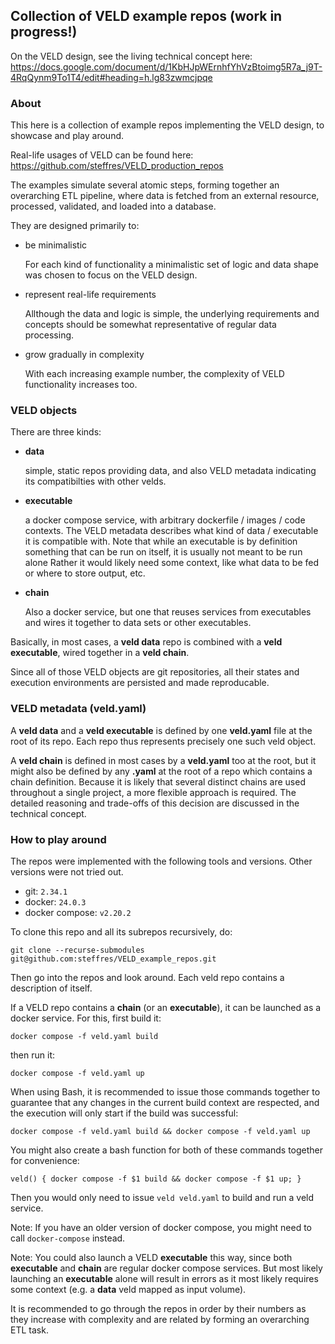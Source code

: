 ## Collection of VELD example repos (work in progress!)

On the VELD design, see the living technical concept here:
https://docs.google.com/document/d/1KbHJpWErnhfYhVzBtoimg5R7a_j9T-4RqQynm9To1T4/edit#heading=h.lg83zwmcjpqe

### About

This here is a collection of example repos implementing the VELD design, to showcase and play
around.

Real-life usages of VELD can be found here: https://github.com/steffres/VELD_production_repos

The examples simulate several atomic steps, forming together an overarching ETL pipeline, where data
is fetched from an external resource, processed, validated, and loaded into a database. 

They are designed primarily to:

- be minimalistic
  
  For each kind of functionality a minimalistic set of logic and data shape was chosen to focus on
  the VELD design.
  
- represent real-life requirements

  Allthough the data and logic is simple, the underlying requirements and concepts should be
  somewhat representative of regular data processing. 

- grow gradually in complexity

  With each increasing example number, the complexity of VELD functionality increases too. 

### VELD objects

There are three kinds:

- **data**

  simple, static repos providing data, and also VELD metadata indicating its compatibilties with
  other velds.

- **executable**

  a docker compose service, with arbitrary dockerfile / images / code contexts.  The VELD metadata
  describes what kind of data / executable it is compatible with. Note that while an executable is
  by definition something that can be run on itself, it is usually not meant to be run alone Rather
  it would likely need some context, like what data to be fed or where to store output, etc.

- **chain**

  Also a docker service, but one that reuses services from executables and wires it together to data
  sets or other executables. 

Basically, in most cases, a **veld data** repo is combined with a **veld executable**, wired
together in a **veld chain**.

Since all of those VELD objects are git repositories, all their states and execution environments
are persisted and made reproducable.

### VELD metadata (veld.yaml)

A **veld data** and a **veld executable** is defined by one **veld.yaml** file at the root of its
repo. Each repo thus represents precisely one such veld object.

A **veld chain** is defined in most cases by a **veld.yaml** too at the root, but it might also be
defined by any **.yaml** at the root of a repo which contains a chain definition. Because it is
likely that several distinct chains are used throughout a single project, a more flexible approach
is required. The detailed reasoning and trade-offs of this decision are discussed in the technical
concept.

### How to play around

The repos were implemented with the following tools and versions. Other versions were not tried out.

- git: `2.34.1`
- docker: `24.0.3`
- docker compose: `v2.20.2`

To clone this repo and all its subrepos recursively, do:
```
git clone --recurse-submodules git@github.com:steffres/VELD_example_repos.git
```

Then go into the repos and look around. Each veld repo contains a description of itself.

If a VELD repo contains a **chain** (or an **executable**), it can be launched as a docker 
service. For this, first build it:
```
docker compose -f veld.yaml build
```
then run it:
```
docker compose -f veld.yaml up
```

When using Bash, it is recommended to issue those commands together to guarantee that any changes in
the current build context are respected, and the execution will only start if the build was
successful:
```
docker compose -f veld.yaml build && docker compose -f veld.yaml up
```

You might also create a bash function for both of these commands together for convenience:
```
veld() { docker compose -f $1 build && docker compose -f $1 up; }
```
Then you would only need to issue `veld veld.yaml` to build and run a veld service.

Note: If you have an older version of docker compose, you might need to call `docker-compose`
instead.

Note: You could also launch a VELD **executable** this way, since both **executable** and **chain** 
are regular docker compose services. But most likely launching an **executable** alone will result
in errors as it most likely requires some context (e.g. a **data** veld mapped as input volume).

It is recommended to go through the repos in order by their numbers as they increase with complexity
and are related by forming an overarching ETL task. 




